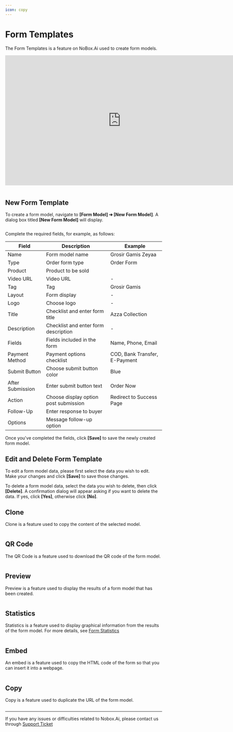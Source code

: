 ```yaml
---
icon: copy
---
```


# <i class="fa-regular fa-file-signature"></i> Form Templates

The Form Templates is a feature on NoBox.Ai used to create form models.

<iframe width="742" height="418" src="https://www.youtube.com/embed/VWkVMLe85xs/" title="01. Instalasi NoBox Desktop" frameborder="0" allow="accelerometer; autoplay; clipboard-write; encrypted-media; gyroscope; picture-in-picture; web-share" referrerpolicy="strict-origin-when-cross-origin" allowfullscreen></iframe>

<figure><img src="../../.gitbook/assets/Model Formulir.png" alt=""><figcaption></figcaption></figure>

## **New Form Template**

To create a form model, navigate to **\[Form Model] ➔ \[New Form Model]**. A dialog box titled **\[New Form Model]** will display.

<figure><img src="../../.gitbook/assets/Tambah Model Formulir.png" alt=""><figcaption></figcaption></figure>

Complete the required fields, for example, as follows:

| Field            | Description                           | Example                       |
| ---------------- | ------------------------------------- | ----------------------------- |
| Name             | Form model name                       | Grosir Gamis Zeyaa            |
| Type             | Order form type                       | Order Form                    |
| Product          | Product to be sold                    |                               |
| Video URL        | Video URL                             | -                             |
| Tag              | Tag                                   | Grosir Gamis                  |
| Layout           | Form display                          | -                             |
| Logo             | Choose logo                           | -                             |
| Title            | Checklist and enter form title        | Azza Collection               |
| Description      | Checklist and enter form description  | -                             |
| Fields           | Fields included in the form           | Name, Phone, Email            |
| Payment Method   | Payment options checklist             | COD, Bank Transfer, E-Payment |
| Submit Button    | Choose submit button color            | Blue                          |
| After Submission | Enter submit button text              | Order Now                     |
| Action           | Choose display option post submission | Redirect to Success Page      |
| Follow-Up        | Enter response to buyer               |                               |
| Options          | Message follow-up option              |                               |

Once you've completed the fields, click **\[Save]** to save the newly created form model.

## **Edit and Delete Form Template**

To edit a form model data, please first select the data you wish to edit. Make your changes and click **\[Save]** to save those changes.

To delete a form model data, select the data you wish to delete, then click **\[Delete]**. A confirmation dialog will appear asking if you want to delete the data. If yes, click **\[Yes]**, otherwise click **\[No]**.

## Clone

Clone is a feature used to copy the content of the selected model.

<figure><img src="../../.gitbook/assets/Klon Model Formulir.png" alt=""><figcaption></figcaption></figure>

## **QR Code**

The QR Code is a feature used to download the QR code of the form model.

<figure><img src="../../.gitbook/assets/Kode QR Model Formulir.png" alt=""><figcaption></figcaption></figure>

## Preview

Preview is a feature used to display the results of a form model that has been created.

<figure><img src="../../.gitbook/assets/Pratinjau Model Formulir.png" alt=""><figcaption></figcaption></figure>

## Statistics

Statistics is a feature used to display graphical information from the results of the form model. For more details, see [Form Statistics](https://crm.nobox.ai/knowledge-base/article/form-analytics)

<figure><img src="../../.gitbook/assets/Statistik Model Formulir.png" alt=""><figcaption></figcaption></figure>

## Embed

An embed is a feature used to copy the HTML code of the form so that you can insert it into a webpage.

<figure><img src="../../.gitbook/assets/Embed Model Formulir.png" alt=""><figcaption></figcaption></figure>

## Copy

Copy is a feature used to duplicate the URL of the form model.

<figure><img src="../../.gitbook/assets/Salin Model Formulir.png" alt=""><figcaption></figcaption></figure>

---

If you have any issues or difficulties related to Nobox.Ai, please contact us through [Support Ticket](https://crm.nobox.ai/clients/tickets)
